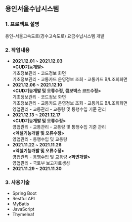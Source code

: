 ## 용인서울수납시스템
### 1. 프로젝트 설명
용인-서울고속도로(경수고속도로) 요금수납시스템 개발
### 2. 작업내용
 - **2021.12.01 ~ 2021.12.03**   
 **<CUD기능개발>**    
 기초정보관리 - 코드정보 화면   
 기초정보관리 - 교통카드 운영정보 조회 - 교통카드 B/L조회화면 
 - **2021.12.06 ~ 2021.12.10**   
 **<CUD기능개발 및 오류수정, 콤보박스 코드수정>**    
 기초정보관리 - 코드정보 화면   
 기초정보관리 - 교통카드 운영정보 조회 - 교통카드 B/L조회화면   
 영업관리 - 교통관리 - 교통량 및 통행수입 기준 관리   
 - **2021.12.13 ~ 2021.12.17**   
**<CUD기능개발 및 오류수정>**   
영업관리 - 교통관리 - 교통량 및 통행수입 기준 관리   
**<엑셀기능개발 및 오류수정>**   
영업관리 - 통행수입 및 교통량   
 - **2021.11.22 ~ 2021.11.26**  
**<엑셀기능개발 및 오류수정>**   
영업관리 - 통행수입 및 교통량 
 **<화면개발>**    
영업관리 - 국토부 보고자료생성
 - **2021.11.29 ~ 2021.11.30**   


### 3. 사용기술   
 - Spring Boot
 - Restful API
 - MyBatis
 - JavaScript
 - Thymeleaf
